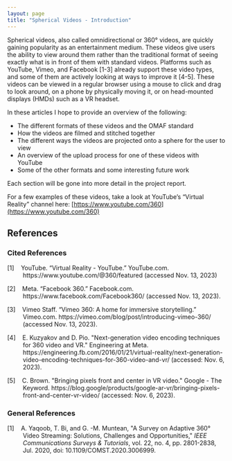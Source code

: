 ```yaml
---
layout: page
title: "Spherical Videos - Introduction"
---
```


Spherical videos, also called omnidirectional or 360° videos, are quickly gaining popularity as an entertainment medium. These videos give users the ability to view around them rather than the traditional format of seeing exactly what is in front of them with standard videos. Platforms such as YouTube, Vimeo, and Facebook [1-3] already support these video types, and some of them are actively looking at ways to improve it [4-5]. These videos can be viewed in a regular browser using a mouse to click and drag to look around, on a phone by physically moving it, or on head-mounted displays (HMDs) such as a VR headset. 

In these articles I hope to provide an overview of the following: 
- The different formats of these videos and the OMAF standard 
- How the videos are filmed and stitched together
- The different ways the videos are projected onto a sphere for the user to view
- An overview of the upload process for one of these videos with YouTube
- Some of the other formats and some interesting future work

Each section will be gone into more detail in the project report.

For a few examples of these videos, take a look at YouTube’s “Virtual Reality” channel here: [https://www.youtube.com/360](https://www.youtube.com/360)

## References
### Cited References
<div style="text-indent: -36px; padding-left: 36px;">
    <p>
        [1]&nbsp;&nbsp;&nbsp;&nbsp;YouTube. “Virtual Reality - YouTube.” YouTube.com. https://www.youtube.com/@360/featured (accessed Nov. 13, 2023)
    </p>
    <p>
        [2]&nbsp;&nbsp;&nbsp;&nbsp;Meta. “Facebook 360.” Facebook.com. https://www.facebook.com/Facebook360/ (accessed Nov. 13, 2023).
    </p>
    <p>
        [3]&nbsp;&nbsp;&nbsp;&nbsp;Vimeo Staff. “Vimeo 360: A home for immersive storytelling.” Vimeo.com. https://vimeo.com/blog/post/introducing-vimeo-360/ (accessed Nov. 13, 2023).
    </p>
    <p>
        [4]&nbsp;&nbsp;&nbsp;&nbsp;E. Kuzyakov and D. Pio. "Next-generation video encoding techniques for 360 video and VR." Engineering at Meta. https://engineering.fb.com/2016/01/21/virtual-reality/next-generation-video-encoding-techniques-for-360-video-and-vr/ (accessed: Nov. 6, 2023).
    </p>
    <p>
        [5]&nbsp;&nbsp;&nbsp;&nbsp;C. Brown. "Bringing pixels front and center in VR video." Google - The Keyword. https://blog.google/products/google-ar-vr/bringing-pixels-front-and-center-vr-video/ (accessed: Nov. 6, 2023).
    </p>
</div>

### General References
<div style="text-indent: -36px; padding-left: 36px;">
    <p>
        [1]&nbsp;&nbsp;&nbsp;&nbsp;A. Yaqoob, T. Bi, and G. -M. Muntean, "A Survey on Adaptive 360° Video Streaming: Solutions, Challenges and Opportunities," <em>IEEE Communications Surveys & Tutorials</em>, vol. 22, no. 4, pp. 2801-2838, Jul. 2020, doi: 10.1109/COMST.2020.3006999.
    </p>
</div>